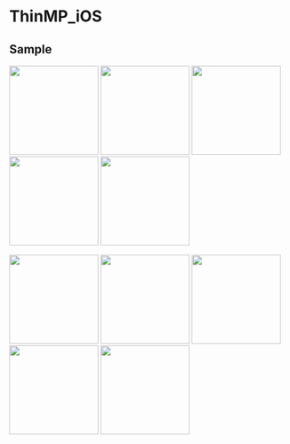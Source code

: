 # ThinMP_iOS

## Sample
<img src="https://user-images.githubusercontent.com/42083313/126888367-781632f8-a58f-42e9-bf5b-10ceccd6cf04.PNG" width="160"> <img src="https://user-images.githubusercontent.com/42083313/126888383-f47eb821-39bd-408c-b23c-de1c56223a46.PNG" width="160"> <img src="https://user-images.githubusercontent.com/42083313/126888394-bf70272c-20de-4175-aa79-a31c33931139.PNG" width="160"> <img src="https://user-images.githubusercontent.com/42083313/126888408-4e32f91d-b915-4964-b6ff-a443037b3cca.PNG" width="160"> <img src="https://user-images.githubusercontent.com/42083313/126888415-f2d5ad74-a225-466f-b2cc-894ec8024788.PNG" width="160">

<img src="https://user-images.githubusercontent.com/42083313/126888442-b3528dfc-88ff-41ee-91db-82d997f3e05a.PNG" width="160"> <img src="https://user-images.githubusercontent.com/42083313/126888478-d4eef432-9374-4d54-994a-3605dec619e6.PNG" width="160"> <img src="https://user-images.githubusercontent.com/42083313/126888491-b1d301c7-4276-4237-9d07-53bf75748943.PNG" width="160"> <img src="https://user-images.githubusercontent.com/42083313/126888502-7fba3f00-6b00-4a87-bae9-d0ff933cfebc.PNG" width="160"> <img src="https://user-images.githubusercontent.com/42083313/126888506-73c7e9cb-cde1-4b69-8d7b-303375977ccf.PNG" width="160">
